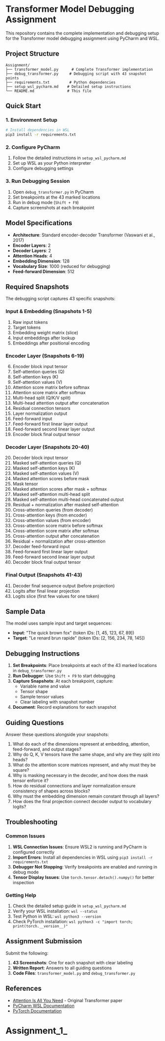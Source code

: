 # Transformer Model Debugging Assignment

This repository contains the complete implementation and debugging setup for the Transformer model debugging assignment using PyCharm and WSL.

## Project Structure

```
Assignment/
├── transformer_model.py      # Complete Transformer implementation
├── debug_transformer.py     # Debugging script with 43 snapshot points
├── requirements.txt         # Python dependencies
├── setup_wsl_pycharm.md    # Detailed setup instructions
└── README.md               # This file
```

## Quick Start

### 1. Environment Setup
```bash
# Install dependencies in WSL
pip3 install -r requirements.txt
```

### 2. Configure PyCharm
1. Follow the detailed instructions in `setup_wsl_pycharm.md`
2. Set up WSL as your Python interpreter
3. Configure debugging settings

### 3. Run Debugging Session
1. Open `debug_transformer.py` in PyCharm
2. Set breakpoints at the 43 marked locations
3. Run in debug mode (`Shift + F9`)
4. Capture screenshots at each breakpoint

## Model Specifications

- **Architecture**: Standard encoder-decoder Transformer (Vaswani et al., 2017)
- **Encoder Layers**: 2
- **Decoder Layers**: 2
- **Attention Heads**: 4
- **Embedding Dimension**: 128
- **Vocabulary Size**: 1000 (reduced for debugging)
- **Feed-forward Dimension**: 512

## Required Snapshots

The debugging script captures 43 specific snapshots:

### Input & Embedding (Snapshots 1-5)
1. Raw input tokens
2. Target tokens
3. Embedding weight matrix (slice)
4. Input embeddings after lookup
5. Embeddings after positional encoding

### Encoder Layer (Snapshots 6-19)
6. Encoder block input tensor
7. Self-attention queries (Q)
8. Self-attention keys (K)
9. Self-attention values (V)
10. Attention score matrix before softmax
11. Attention score matrix after softmax
12. Multi-head split (Q/K/V split)
13. Multi-head attention output after concatenation
14. Residual connection tensors
15. Layer normalization output
16. Feed-forward input
17. Feed-forward first linear layer output
18. Feed-forward second linear layer output
19. Encoder block final output tensor

### Decoder Layer (Snapshots 20-40)
20. Decoder block input tensor
21. Masked self-attention queries (Q)
22. Masked self-attention keys (K)
23. Masked self-attention values (V)
24. Masked attention scores before mask
25. Mask tensor
26. Masked attention scores after mask + softmax
27. Masked self-attention multi-head split
28. Masked self-attention multi-head concatenated output
29. Residual + normalization after masked self-attention
30. Cross-attention queries (from decoder)
31. Cross-attention keys (from encoder)
32. Cross-attention values (from encoder)
33. Cross-attention score matrix before softmax
34. Cross-attention score matrix after softmax
35. Cross-attention output after concatenation
36. Residual + normalization after cross-attention
37. Decoder feed-forward input
38. Feed-forward first linear layer output
39. Feed-forward second linear layer output
40. Decoder block final output tensor

### Final Output (Snapshots 41-43)
41. Decoder final sequence output (before projection)
42. Logits after final linear projection
43. Logits slice (first few values for one token)

## Sample Data

The model uses sample input and target sequences:
- **Input**: "The quick brown fox" (token IDs: [1, 45, 123, 67, 89])
- **Target**: "Le renard brun rapide" (token IDs: [2, 156, 234, 78, 145])

## Debugging Instructions

1. **Set Breakpoints**: Place breakpoints at each of the 43 marked locations in `debug_transformer.py`
2. **Run Debugger**: Use `Shift + F9` to start debugging
3. **Capture Snapshots**: At each breakpoint, capture:
   - Variable name and value
   - Tensor shape
   - Sample tensor values
   - Clear labeling with snapshot number
4. **Document**: Record explanations for each snapshot

## Guiding Questions

Answer these questions alongside your snapshots:

1. What do each of the dimensions represent at embedding, attention, feed-forward, and output stages?
2. Why do Q, K, V tensors have the same shape, and why are they split into heads?
3. What do the attention score matrices represent, and why must they be square?
4. Why is masking necessary in the decoder, and how does the mask tensor enforce it?
5. How do residual connections and layer normalization ensure consistency of shapes across blocks?
6. Why must the embedding dimension remain constant through all layers?
7. How does the final projection connect decoder output to vocabulary logits?

## Troubleshooting

### Common Issues

1. **WSL Connection Issues**: Ensure WSL2 is running and PyCharm is configured correctly
2. **Import Errors**: Install all dependencies in WSL using `pip3 install -r requirements.txt`
3. **Debugger Not Stopping**: Verify breakpoints are enabled and running in debug mode
4. **Tensor Display Issues**: Use `torch.tensor.detach().numpy()` for better inspection

### Getting Help

1. Check the detailed setup guide in `setup_wsl_pycharm.md`
2. Verify your WSL installation: `wsl --status`
3. Test Python in WSL: `wsl python3 --version`
4. Check PyTorch installation: `wsl python3 -c "import torch; print(torch.__version__)"`

## Assignment Submission

Submit the following:
1. **43 Screenshots**: One for each snapshot with clear labeling
2. **Written Report**: Answers to all guiding questions
3. **Code Files**: `transformer_model.py` and `debug_transformer.py`

## References

- [Attention Is All You Need](https://arxiv.org/abs/1706.03762) - Original Transformer paper
- [PyCharm WSL Documentation](https://www.jetbrains.com/help/pycharm/using-wsl-as-a-remote-interpreter.html)
- [PyTorch Documentation](https://pytorch.org/docs/stable/index.html)
# Assignment_1_
